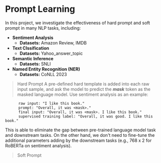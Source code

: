 # Prompt Learning

In this project, we investigate the effectiveness of hard prompt and soft prompt in many NLP tasks, including:
- **Sentiment Analysis**
  - **Datasets:** Amazon Review, IMDB
- **Text Clssification**
  - **Datasets:** Yahoo_answer_topic
- **Semantic Inference**
  - **Datasets:** SNLI
- **Named Entity Recognition (NER)**
  - **Datasets:** CoNLL 2023

> Hard Prompt 
A pre-defined hard template is added into each raw input sample, and ask the model to predict the **_mask_** token as the masked language model. 
Use sentiment analysis as an example:

          raw input: "I like this book."
          prompt: "Overall, it was <mask>."
          final input: "Overall, it was <mask>. I like this book."
          supervised training label: "Overall, it was good. I like this book."

This is able to eliminate the gap between pre-trained language model task and downstream tasks.
On the other hand, we don't need to fine-tune the additional parameters adding by the downstream tasks (e.g., 768 x 2 for RoBERTa on sentiment analysis).

> Soft Prompt 
